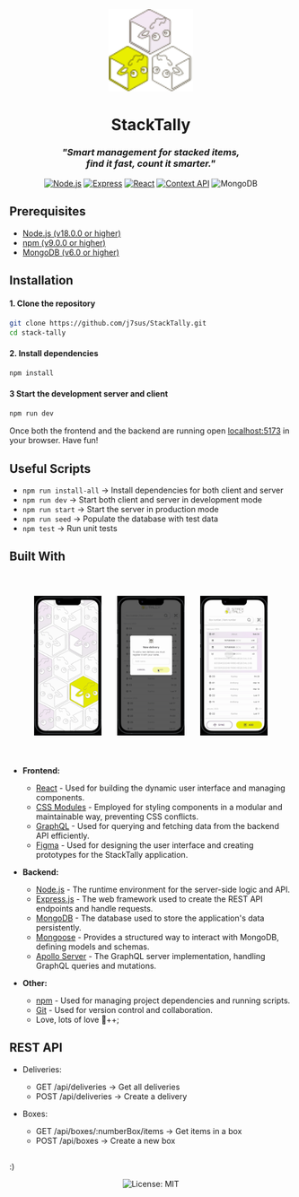 <div align="center">
  <img src="./client/src/assets/Icons/StackTally logo.svg" width="150" alt="StackTally logo">
  <h1> StackTally </h1>

  <h3><i>"Smart management for stacked items,<br/> find it fast, count it smarter."</i></h3>


[![Node.js](https://img.shields.io/badge/node.js-6DA55F?style=for-the-badge&logo=node.js&logoColor=white)](https://nodejs.org/)
[![Express](https://img.shields.io/badge/express.js-%23404d59.svg?style=for-the-badge&logo=express&logoColor=%2361DAFB)](https://expressjs.com/)
[![React](https://img.shields.io/badge/react-%2320232a.svg?style=for-the-badge&logo=react&logoColor=%2361DAFB)](https://reactjs.org/)
[![Context API](https://img.shields.io/badge/contextapi-%2320232a.svg?style=for-the-badge&logo=react&logoColor=%2361DAFB)](https://reactjs.org/docs/context.html)
![MongoDB](https://img.shields.io/badge/MongoDB-%234ea94b.svg?style=for-the-badge&logo=mongodb&logoColor=white)

</div>


## Prerequisites

- [Node.js (v18.0.0 or higher)](https://nodejs.org/en/download/)
- [npm (v9.0.0 or higher)](https://nodejs.org/en/download/)
- [MongoDB (v6.0 or higher)](https://www.mongodb.com/try/download/community)

## Installation

#### 1. **Clone the repository**

   ```bash
   git clone https://github.com/j7sus/StackTally.git
   cd stack-tally
   ```
#### 2. **Install dependencies**

   ```bash
   npm install
   ```

#### 3 **Start the development server and client**

   ```bash
   npm run dev
   ```
  Once both the frontend and the backend are running open [localhost:5173](http://localhost:5173) in your browser. Have fun!

## Useful Scripts
* `npm run install-all` → Install dependencies for both client and server
* `npm run dev` → Start both client and server in development mode
* `npm run start` → Start the server in production mode
* `npm run seed` → Populate the database with test data
* `npm test` → Run unit tests

## Built With
<div align="center">
<div style="display: flex; gap: 20px; justify-content: space-around; padding: 40px">
  <img src="./client/src/assets/StackTally%20demo-gif/StackTallydemo-gif-1-.gif" width="120">
  <img src="./client/src/assets/StackTally%20demo-gif/StackTallydemo-gif-2-.gif" width="120">
  <img src="./client/src/assets/StackTally%20demo-gif/StackTallydemo-gif-3-.gif" width="120">
</div>
</div>

*   **Frontend:**
    *   [React](https://reactjs.org/) - Used for building the dynamic user interface and managing components.
    *   [CSS Modules](https://github.com/css-modules/css-modules) - Employed for styling components in a modular and maintainable way, preventing CSS conflicts.
    *   [GraphQL](https://graphql.org/) - Used for querying and fetching data from the backend API efficiently.
    *   [Figma](https://www.figma.com/) - Used for designing the user interface and creating prototypes for the StackTally application.

*   **Backend:**
    *   [Node.js](https://nodejs.org/) - The runtime environment for the server-side logic and API.
    *   [Express.js](https://expressjs.com/) - The web framework used to create the REST API endpoints and handle requests.
    *   [MongoDB](https://www.mongodb.com/) - The database used to store the application's data persistently.
    *   [Mongoose](https://mongoosejs.com/) - Provides a structured way to interact with MongoDB, defining models and schemas.
    *   [Apollo Server](https://www.apollographql.com/docs/apollo-server/) - The GraphQL server implementation, handling GraphQL queries and mutations.


*   **Other:**
    *   [npm](https://www.npmjs.com/) - Used for managing project dependencies and running scripts.
    *   [Git](https://git-scm.com/) - Used for version control and collaboration.
    *   Love, lots of love 🩶++;

## REST API
   * Deliveries:

     * GET /api/deliveries → Get all deliveries
     * POST /api/deliveries → Create a delivery
   * Boxes:

     * GET /api/boxes/:numberBox/items → Get items in a box
     * POST /api/boxes → Create a new box
##
:) <div align="center">
  ![License: MIT](https://img.shields.io/badge/License-MIT-blueviolet.svg)
</div>

 
